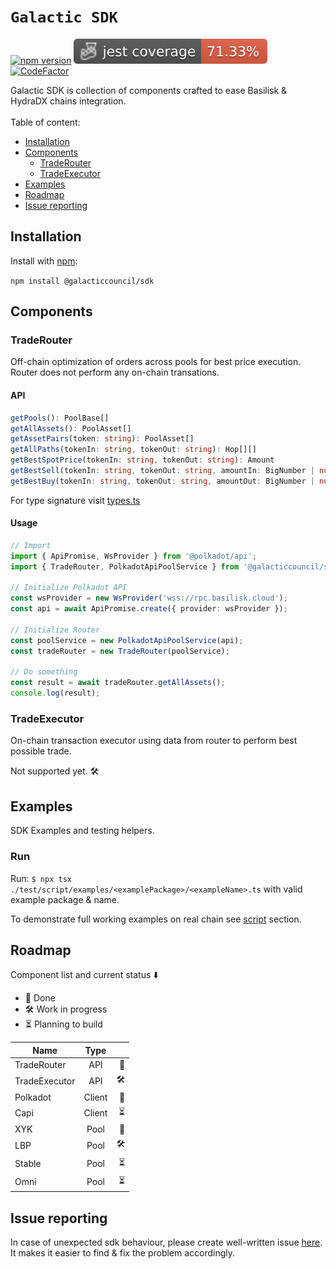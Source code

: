 <h1><code>Galactic SDK</code></h1>
<p>

[![npm version](https://img.shields.io/npm/v/@galacticcouncil/sdk.svg)](https://www.npmjs.com/package/@galacticcouncil/sdk)
![Coverage](./badges/coverage-jest%20coverage.svg)
[![CodeFactor](https://www.codefactor.io/repository/github/galacticcouncil/sdk/badge)](https://www.codefactor.io/repository/github/galacticcouncil/sdk)

</p>
Galactic SDK is collection of components crafted to ease Basilisk & HydraDX chains integration.
<br />
<br />
Table of content:

- [Installation](#installation)
- [Components](#components)
  - [TradeRouter](#traderouter)
  - [TradeExecutor](#tradeexecutor)
- [Examples](#examples)
- [Roadmap](#roadmap)
- [Issue reporting](#issue-reporting)

## Installation

Install with [npm](https://www.npmjs.com/):

`npm install @galacticcouncil/sdk`

## Components

### TradeRouter

Off-chain optimization of orders across pools for best price execution. Router does not perform any on-chain transations.

#### API

```typescript
getPools(): PoolBase[]
getAllAssets(): PoolAsset[]
getAssetPairs(token: string): PoolAsset[]
getAllPaths(tokenIn: string, tokenOut: string): Hop[][]
getBestSpotPrice(tokenIn: string, tokenOut: string): Amount
getBestSell(tokenIn: string, tokenOut: string, amountIn: BigNumber | number | string): Trade
getBestBuy(tokenIn: string, tokenOut: string, amountOut: BigNumber | number | string): Trade
```

For type signature visit [types.ts](src/types.ts)<br />

#### Usage

```typescript
// Import
import { ApiPromise, WsProvider } from '@polkadot/api';
import { TradeRouter, PolkadotApiPoolService } from '@galacticcouncil/sdk';

// Initialize Polkadot API
const wsProvider = new WsProvider('wss://rpc.basilisk.cloud');
const api = await ApiPromise.create({ provider: wsProvider });

// Initialize Router
const poolService = new PolkadotApiPoolService(api);
const tradeRouter = new TradeRouter(poolService);

// Do something
const result = await tradeRouter.getAllAssets();
console.log(result);
```

### TradeExecutor

On-chain transaction executor using data from router to perform best possible trade.

Not supported yet. 🛠

## Examples

SDK Examples and testing helpers.

### Run

Run: `$ npx tsx ./test/script/examples/<examplePackage>/<exampleName>.ts` with valid example package & name.

To demonstrate full working examples on real chain see [script](test/script/examples) section.

## Roadmap

Component list and current status ⬇️

- 🧪 Done
- 🛠 Work in progress
- ⏳ Planning to build

| Name          |  Type  |     |
| ------------- | :----: | --: |
| TradeRouter   |  API   |  🧪 |
| TradeExecutor |  API   |   🛠 |
| Polkadot      | Client |  🧪 |
| Capi          | Client |  ⏳ |
| XYK           |  Pool  |  🧪 |
| LBP           |  Pool  |   🛠 |
| Stable        |  Pool  |  ⏳ |
| Omni          |  Pool  |  ⏳ |

## Issue reporting

In case of unexpected sdk behaviour, please create well-written issue [here](https://https://github.com/nohaapav/router-sdk/issues/new). It makes it easier to find & fix the problem accordingly.
